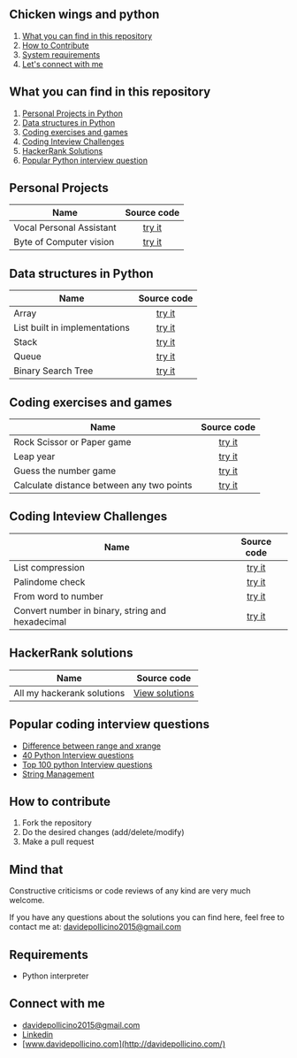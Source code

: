 
## Chicken wings and python

1. [What you can find in this repository](#What-you-can-find-in-this-repository)
2. [How to Contribute](#How-to-contribute)
3. [System requirements](#Requirements)
4. [Let's connect with me](#Connect-with-me)

## What you can find in this repository
1. [Personal Projects in Python](#Personal-Projects)
2. [Data structures in Python](#Data-structures-in-Python)
3. [Coding exercises and games](#Coding-exercises-and-games)
4. [Coding Inteview Challenges](#Coding-Inteview-Challenges)
5. [HackerRank Solutions](#HackerRank-solutions)
6. [Popular Python interview question](#Popular-coding-interview-questions)

## Personal Projects

|    Name  |  Source code       |
|----------|:----------------:|
| Vocal Personal Assistant |[try it](personal-assistant/README.md)|
| Byte of Computer vision  |[try it](computer-vision/README.md)|

## Data structures in Python 

|    Name  |  Source code       |
|----------|:----------------:|
|Array |[try it](algorithm_and_datastructure/array.py)|
|List built in implementations |[try it](algorithm_and_datastructure/list_methods_implementation.py)|
|Stack|[try it](algorithm_and_datastructure/stack.py)|
|Queue |[try it](algorithm_and_datastructure/queue.py)|
|Binary Search Tree|[try it](algorithm_and_datastructure/binarySearchTree.py)|

## Coding exercises and games

|    Name  |  Source code       |
|----------|:----------------:|
|Rock Scissor or Paper game|[try it](rock_scissor_paper/rock_scissor_paper.py)|
|Leap year|[try it](LeapYear/leapYear.py)|
|Guess the number game|[try it](guess_the_number/guessTheNumber.py)|
|Calculate distance between any two points|[try it](distance/points.py)|

## Coding Inteview Challenges

|    Name  |  Source code       |
|----------|:----------------:|
|List compression|[try it](algorithm_and_datastructure/list_compression.py)|
|Palindome check|[try it](Palindrom_checking/palindrome_string.py)|
|From word to number |[try it](DPOneySolution.py)|
|Convert number in binary, string and hexadecimal|[try it](number_converter/number_converter.py)|

## HackerRank solutions

|    Name  |  Source code       |
|----------|:----------------:|
| All my hackerank solutions|[View solutions](https://github.com/omonimus1/HackerRank-Solutions#Python)|


## Popular coding interview questions
* [Difference between range and xrange](xrange_or_range/xrange_or_range.py)
* [40 Python Interview questions](https://www.guru99.com/python-interview-questions-answers.html)
* [Top 100 python Interview questions](https://www.edureka.co/blog/interview-questions/python-interview-questions/)
* [String Management](https://www.thelearningpoint.net/computer-science/learning-python-programming-and-data-structures/learning-python-programming-and-data-structures--tutorial-12--string-manipulation)


## How to contribute
1. Fork the repository
2. Do the desired changes (add/delete/modify)
3. Make a pull request

## Mind that
Constructive criticisms or code reviews of any kind are very much welcome.

If you have any questions about the solutions you can find here, feel free to contact me at: [davidepollicino2015@gmail.com](mailto:davidepollicino2015@gmail.com?subject=[GitHub]%ChickenWingsAndPythonRepo)

## Requirements

* Python interpreter


## Connect with me

* [davidepollicino2015@gmail.com](mailto:davidepollicino2015@gmail.com?subject=[GitHub]%20CompetitiveProgrammigGuide)
* [Linkedin](https://www.linkedin.com/in/davidepollicino7/)
* [www.davidepollicino.com](http://davidepollicino.com/)
